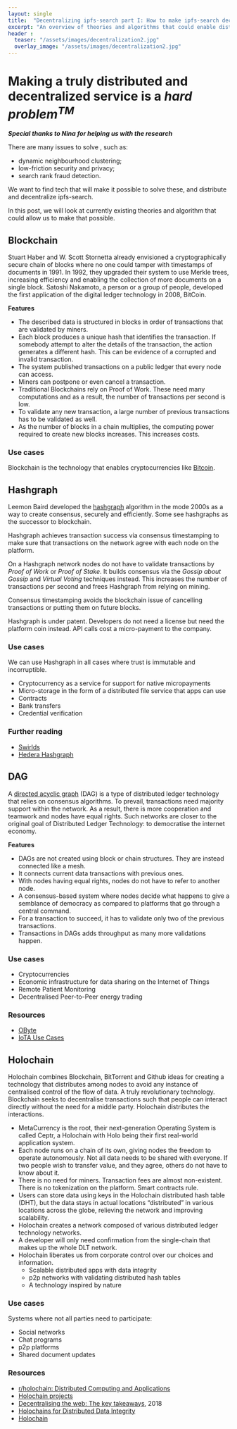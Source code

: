 ```yaml
---
layout: single
title:  "Decentralizing ipfs-search part I: How to make ipfs-search decentralized and distributed"
excerpt: "An overview of theories and algorithms that could enable distribution and decentralization ipfs-search"
header :
  teaser: "/assets/images/decentralization2.jpg"
  overlay_image: "/assets/images/decentralization2.jpg"
---
```

# Making a truly distributed and decentralized service is a *hard problem<sup>TM</sup>*

***Special thanks to Nina for helping us with the research***

There are many issues to solve , such as:
* dynamic neighbourhood clustering;
* low-friction security and privacy;
* search rank fraud detection.


We want to find tech that will make it possible to solve these, and distribute and decentralize ipfs-search. 

In this post, we will look at currently existing theories and algorithm that could allow us to make that possible. 


## Blockchain 

Stuart Haber and W. Scott Stornetta already envisioned a cryptographically secure chain of blocks where no one could tamper with timestamps of documents in 1991. In 1992, they upgraded their system to use Merkle trees, increasing efficiency and enabling the collection of more documents on a single block. Satoshi Nakamoto, a person or a group of people, developed the first application of the digital ledger technology in 2008, BitCoin.

**Features**
* The described data is structured in blocks in order of transactions that are validated by miners.
* Each block produces a unique hash that identifies the transaction. If somebody attempt to alter the details of the transaction, the action generates a different hash. This can be evidence of a corrupted and invalid transaction.
* The system published transactions on a public ledger that every node can access. 
* Miners can postpone or even cancel a transaction.
* Traditional Blockchains rely on Proof of Work. These need many computations and as a result, the number of transactions per second is low.
*  To validate any new transaction, a large number of previous transactions has to be validated as well.
* As the number of blocks in a chain multiplies, the computing power required to create new blocks increases. This increases costs.


### Use cases
Blockchain is the technology that enables cryptocurrencies like [Bitcoin](https://bitcoin.org/bitcoin.pdf).

## Hashgraph
Leemon Baird developed the [hashgraph](https://en.wikipedia.org/wiki/Hashgraph) algorithm in the mode 2000s as a way to create consensus, securely and efficiently. Some see hashgraphs as the successor to blockchain. 

Hashgraph achieves transaction success via consensus timestamping to make sure that transactions on the network agree with each node on the platform.    

On a Hashgraph network nodes do not have to validate transactions by _Proof of Work_ or _Proof of Stake_. It builds consensus via the _Gossip about Gossip_ and _Virtual Voting_ techniques instead. This increases the number of transactions per second and frees Hashgraph from relying on mining.

Consensus timestamping avoids the blockchain issue of cancelling transactions or putting them on future blocks.     
   
Hashgraph is under patent. Developers do not need a license but need the platform coin instead. API calls cost a micro-payment to the company.

### Use cases
We can use Hashgraph in all cases where trust is immutable and incorruptible.
-   Cryptocurrency as a service for support for native micropayments    
-   Micro-storage in the form of a distributed file service that apps can use
-   Contracts    
-   Bank transfers    
-   Credential verification
    

### Further reading
-   [Swirlds](https://www.swirlds.com/ "https://www.swirlds.com/")    
-   [Hedera Hashgraph](https://www.hedera.com/ "https://www.hedera.com/")

## DAG
A [directed acyclic graph](https://en.wikipedia.org/wiki/Directed_acyclic_graph) (DAG) is a type of distributed ledger technology that relies on consensus algorithms. To prevail, transactions need majority support within the network. As a result, there is more cooperation and teamwork and nodes have equal rights. Such networks are closer to the original goal of Distributed Ledger Technology: to democratise the internet economy.

**Features**
-   DAGs are not created using block or chain structures. They are instead connected like a mesh.
-   It connects current data transactions with previous ones.    
-   With nodes having equal rights, nodes do not have to refer to another node.    
-   A consensus-based system where nodes decide what happens to give a semblance of democracy as compared to platforms that go through a central command.    
-   For a transaction to succeed, it has to validate only two of the previous transactions.    
-   Transactions in DAGs adds throughput as many more validations happen.

### Use cases
-   Cryptocurrencies    
-   Economic infrastructure for data sharing on the Internet of Things    
-   Remote Patient Monitoring    
-   Decentralised Peer-to-Peer energy trading
    

### Resources
-   [OByte](https://obyte.org/ "https://obyte.org/")    
-   [IoTA Use Cases](https://files.iota.org/comms/IOTA_Use_Cases.pdf "https://files.iota.org/comms/IOTA_Use_Cases.pdf")

## Holochain


Holochain combines Blockchain, BitTorrent and Github ideas for creating a technology that distributes among nodes to avoid any instance of centralised control of the flow of data. A truly revolutionary technology. Blockchain seeks to decentralise transactions such that people can interact directly without the need for a middle party. Holochain distributes the interactions.

-   MetaCurrency is the root, their next-generation Operating System is called Ceptr, a Holochain with Holo being their first real-world application system.    
-   Each node runs on a chain of its own, giving nodes the freedom to operate autonomously. Not all data needs to be shared with everyone. If two people wish to transfer value, and they agree, others do not have to know about it.    
-   There is no need for miners. Transaction fees are almost non-existent. There is no tokenization on the platform. Smart contracts rule.   
-   Users can store data using keys in the Holochain distributed hash table (DHT), but the data stays in actual locations “distributed” in various locations across the globe, relieving the network and improving scalability.    
-   Holochain creates a network composed of various distributed ledger technology networks.    
-   A developer will only need confirmation from the single-chain that makes up the whole DLT network.    
-   Holochain liberates us from corporate control over our choices and information.    
    -   Scalable distributed apps with data integrity        
    -   p2p networks with validating distributed hash tables        
    -   A technology inspired by nature
        

### Use cases


Systems where not all parties need to participate:

-   Social networks    
-   Chat programs    
-   p2p platforms    
-   Shared document updates
    

### Resources


-   [r/holochain: Distributed Computing and Applications](https://www.reddit.com/r/holochain/ "https://www.reddit.com/r/holochain/")    
-   [Holochain projects](http://holochainprojects.com/ "http://holochainprojects.com/")    
-   [Decentralising the web: The key takeaways](https://www.computing.co.uk/ctg/news/3036546/decentralising-the-web-the-key-takeaways "https://www.computing.co.uk/ctg/news/3036546/decentralising-the-web-the-key-takeaways"), 2018    
-   [Holochains for Distributed Data Integrity](http://ceptr.org/projects/holochain "http://ceptr.org/projects/holochain")   
-   [Holochain](https://holochain.org/ "https://holochain.org/")


